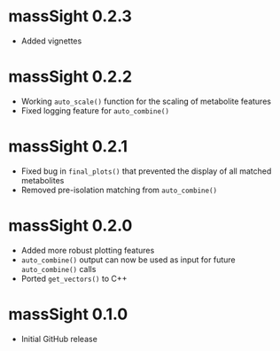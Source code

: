# massSight 0.2.3

* Added vignettes

# massSight 0.2.2

* Working `auto_scale()` function for the scaling of metabolite features
* Fixed logging feature for `auto_combine()`

# massSight 0.2.1

* Fixed bug in `final_plots()` that prevented the display of all matched metabolites
* Removed pre-isolation matching from `auto_combine()`

# massSight 0.2.0

* Added more robust plotting features
* `auto_combine()` output can now be used as input for future `auto_combine()` calls
* Ported `get_vectors()` to C++

# massSight 0.1.0

* Initial GitHub release

